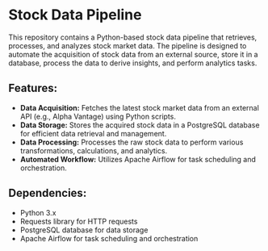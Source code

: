# Stock Data Pipeline

This repository contains a Python-based stock data pipeline that retrieves, processes, and analyzes stock market data. The pipeline is designed to automate the acquisition of stock data from an external source, store it in a database, process the data to derive insights, and perform analytics tasks.

## Features:

- **Data Acquisition:** Fetches the latest stock market data from an external API (e.g., Alpha Vantage) using Python scripts.
- **Data Storage:** Stores the acquired stock data in a PostgreSQL database for efficient data retrieval and management.
- **Data Processing:** Processes the raw stock data to perform various transformations, calculations, and analytics.
- **Automated Workflow:** Utilizes Apache Airflow for task scheduling and orchestration.

## Dependencies:

- Python 3.x
- Requests library for HTTP requests
- PostgreSQL database for data storage
- Apache Airflow for task scheduling and orchestration
